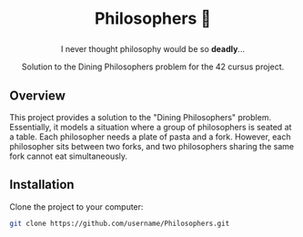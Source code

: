 # <p align="center"><strong>Philosophers 🍴</strong></p>

<p align="center">
  I never thought philosophy would be so <strong>deadly</strong>...
</p>

<p align="center">
  Solution to the Dining Philosophers problem for the 42 cursus project.
</p>

## Overview

This project provides a solution to the "Dining Philosophers" problem. Essentially, it models a situation where a group of philosophers is seated at a table. Each philosopher needs a plate of pasta and a fork. However, each philosopher sits between two forks, and two philosophers sharing the same fork cannot eat simultaneously.

## Installation

Clone the project to your computer:

```bash
git clone https://github.com/username/Philosophers.git
